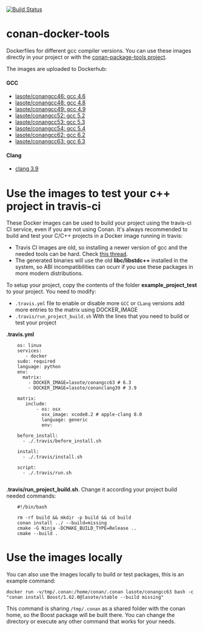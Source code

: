[![Build Status](https://travis-ci.org/lasote/conan-docker-tools.svg?branch=master)](https://travis-ci.org/lasote/conan-docker-tools)
# conan-docker-tools

Dockerfiles for different gcc compiler versions.
You can use these images directly in your project or with the [conan-package-tools project](https://github.com/conan-io/conan-package-tools).

The images are uploaded to Dockerhub:

#### GCC
- [lasote/conangcc46: gcc 4.6](https://hub.docker.com/r/lasote/conangcc46/)
- [lasote/conangcc48: gcc 4.8](https://hub.docker.com/r/lasote/conangcc48/)
- [lasote/conangcc49: gcc 4.9](https://hub.docker.com/r/lasote/conangcc49/)
- [lasote/conangcc52: gcc 5.2](https://hub.docker.com/r/lasote/conangcc52/)
- [lasote/conangcc53: gcc 5.3](https://hub.docker.com/r/lasote/conangcc53/)
- [lasote/conangcc54: gcc 5.4](https://hub.docker.com/r/lasote/conangcc54/)
- [lasote/conangcc62: gcc 6.2](https://hub.docker.com/r/lasote/conangcc62/)
- [lasote/conangcc63: gcc 6.3](https://hub.docker.com/r/lasote/conangcc63/)

#### Clang
- [clang 3.9](https://hub.docker.com/r/lasote/conanclang39/)

Use the images to test your c++ project in travis-ci
======================================================

These Docker images can be used to build your project using the travis-ci CI service, even if you are not using Conan.
It's always recommended to build and test your C/C++ projects in a Docker image running in travis:

- Travis CI images are old, so installing a newer version of gcc and the needed tools can be hard. Check [this thread](https://github.com/travis-ci/travis-ci/issues/6300).
- The generated binaries will use the old **libc/libstdc++** installed in the system, so ABI incompatibilities
      can ocurr if you use these packages in more modern distributions.

To setup your project, copy the contents of the folder **example_project_test** to your project.
You need to modify:

- ``.travis.yml`` file to enable or disable more ``GCC`` or ``CLang`` versions add more entries to the matrix using DOCKER_IMAGE
- ``.travis/run_project_build.sh`` With the lines that you need to build or test your project

**.travis.yml**

```
    os: linux
    services:
       - docker
    sudo: required
    language: python
    env:
      matrix:
        - DOCKER_IMAGE=lasote/conangcc63 # 6.3
        - DOCKER_IMAGE=lasote/conanclang39 # 3.9

    matrix:
       include:
           - os: osx
             osx_image: xcode8.2 # apple-clang 8.0
             language: generic
             env:

    before_install:
      - ./.travis/before_install.sh

    install:
      - ./.travis/install.sh

    script:
      - ./.travis/run.sh


```

**.travis/run_project_build.sh**. Change it according your project build needed commands:

```
    #!/bin/bash

    rm -rf build && mkdir -p build && cd build
    conan install ../ --build=missing
    cmake -G Ninja -DCMAKE_BUILD_TYPE=Release ..
    cmake --build .

```


Use the images locally
======================

You can also use the images locally to build or test packages, this is an example command:

```
docker run -v/tmp/.conan:/home/conan/.conan lasote/conangcc63 bash -c "conan install Boost/1.62.0@lasote/stable --build missing"
```

This command is sharing ``/tmp/.conan`` as a shared folder with the conan home, so the Boost package will be built there.
You can change the directory or execute any other command that works for your needs.


